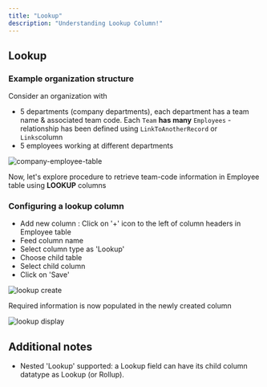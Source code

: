 ```yaml
---
title: "Lookup"
description: "Understanding Lookup Column!"
---
```


## Lookup

### Example organization structure
  
Consider an organization with
- 5 departments (company departments), each department has a team name & associated team code. Each `Team` **has many** `Employees` - relationship has been defined using `LinkToAnotherRecord` or `Links`column
- 5 employees working at different departments
  
![company-employee-table](https://github.com/nocodb/nocodb/assets/86527202/cbfb6278-9016-4913-b3c0-4a6549c660ac)
  
<!-- ![Screenshot 2022-09-09 at 12 18 40 PM](https://user-images.githubusercontent.com/86527202/189291758-21c81ec6-7967-45f1-b49c-b3b6f2701edc.png) -->
<!-- ![Screenshot 2022-09-09 at 12 19 16 PM](https://user-images.githubusercontent.com/86527202/189291766-f619078e-0881-4531-a3f8-ede22269f6fc.png) -->


Now, let's explore procedure to retrieve team-code information in Employee table using **LOOKUP** columns

### Configuring a lookup column
- Add new column : Click on '+' icon to the left of column headers in Employee table
- Feed column name
- Select column type as 'Lookup'
- Choose child table
- Select child column
- Click on 'Save'

![lookup create](https://github.com/nocodb/nocodb/assets/86527202/45f2757e-9cc5-4eff-903d-d59ad812abb0)


Required information is now populated in the newly created column
  
![lookup display](https://github.com/nocodb/nocodb/assets/86527202/586fffab-0dfa-4eef-97ec-521495f4979b)

  
## Additional notes
- Nested 'Lookup' supported: a Lookup field can have its child column datatype as Lookup (or Rollup).
